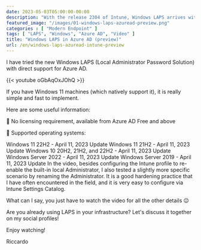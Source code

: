 ```yaml
---
date: 2023-05-03T05:00:00-00:00
description: "With the release 2304 of Intune, Windows LAPS arrives with direct support for Azure Active Directory, a highly anticipated feature. Let's see how to implement it and how it works."
featured_image: "/images/01-windows-laps-azuread-preview.png"
categories : [ "Modern Endpoint" ]
tags: [ "LAPS", "Windows", "Azure AD", "Video" ]
title: "Windows LAPS in Azure AD (preview)"
url: /en/windows-laps-azuread-intune-preview
---
```

I have tried the new Windows LAPS (Local Administrator Password Solution) with direct support for Azure AD.

{{< youtube oGbAqOxJOhQ >}}

If you have Windows 11 machines (which natively support it), it is really simple and fast to implement.

Here are some useful information:

📌 No licensing requirement, available from Azure AD Free and above

📌 Supported operating systems:

Windows 11 22H2 - April 11, 2023 Update
Windows 11 21H2 - April 11, 2023 Update
Windows 10 20H2, 21H2, and 22H2 - April 11, 2023 Update
Windows Server 2022 - April 11, 2023 Update
Windows Server 2019 - April 11, 2023 Update
In the video, besides configuring the Intune profile to re-enable the built-in local Administrator, I also tested a slightly more specific scenario by renaming the Administrator. It is a good hardening practice that I have often encountered in the field, and it is very easy to configure via Intune Settings Catalog.

What can I say, you just have to watch the video for all the other details 😉

Are you already using LAPS in your infrastructure? Let's discuss it together on my social profiles!

Enjoy watching!

Riccardo